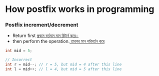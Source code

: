 
# How postfix works in programming
### **Postfix increment/decrement** 
- Return first [প্রথমে বর্তমান মান রিটার্ন করে।]( )
- then perform the operation.[ তারপর   মান পরিবর্তন করে ]( )

```java
int mid = 5;

// Incorrect
int r = mid--; // r = 5, but mid = 4 after this line
int l = mid++; // l = 4, but mid = 5 after this line

```



